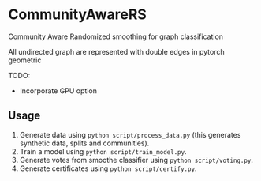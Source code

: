 # CommunityAwareRS
Community Aware Randomized smoothing for graph classification


All undirected graph are represented with double edges in pytorch geometric

TODO:
- Incorporate GPU option


## Usage

1. Generate data using `python script/process_data.py` (this generates synthetic data, splits and communities).
2. Train a model using `python script/train_model.py`.
3. Generate votes from smoothe classifier using `python script/voting.py`.
3. Generate certificates using `python script/certify.py`.
